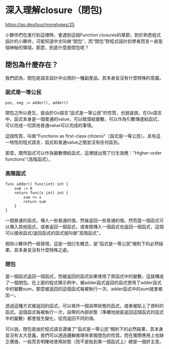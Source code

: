 # 深入理解closure（閉包)

https://go.dev/tour/moretypes/25

小夥伴們在進行到這裡時，會遇到這個Function closures的章節。對於熟悉程式設計的小夥伴，可能知道中文叫做“閉包”，而“閉包”對程式設計初學者而言一直是個神秘的領域。那麼，到底什麼是閉包呢？

## 閉包為什麼存在？

我們認為，閉包是語言設計中出現的一種副產品，其本身並沒有什麼特殊的意義。

### 函式是一等公民

`pos, neg := adder(), adder()`

閉包之所以產生，是由於Go語言“函式是一等公民”的性質，也就是說，在Go語言中，函式本身是一個普通的value，可以賦值給變數，可以作為引數傳遞給函式，可以完成一切其他普通value可以完成的事情。

這個性質，叫做“Functions as first-class citizens"（函式是一等公民）。具有這一特性的程式語言，函式和普通value之間並沒有任何區別。

那麼，既然函式可以作為變數傳給函式，這裡就出現了衍生效應：”Higher-order functions“（高階函式）。

### 高階函式

```
func adder() func(int) int {
	sum := 0
	return func(x int) int {
		sum += x
		return sum
	}
}
```

一個普通的函式，傳入一些普通的值，然後返回一些普通的值。然而當一個函式可以傳入其他函式，或者返回一個函式，或者既傳入一個函式也返回一個函式，這個可以接收函式/返回函式的函式就叫做”高階函式“。

相信小夥伴們一經發現，這是一個衍生概念，是”函式是一等公民“規則下的必然結果，其本身並沒有什麼特殊之處。

### 閉包

當一個函式返回一個函式，而被返回的函式如果使用了原函式中的變數，這就構成了一個閉包。在上面的程式碼示例中，被adder函式返回的函式使用了adder函式中的變數sum，那麼被返回的這個函式每被執行一次，adder函式中的sum就會被加一。

透過這種方式被返回的函式，可以視作一個自帶狀態的函式，或者被貼上了資料的函式。這個函式每被執行一次，自帶的內部狀態（準確地說是返回這個函式的函式中的變數）都會發生變化，從而返回不同的值。

可以說，閉包是由於程式語言遵循了”函式是一等公民“規則下的必然結果，其本身並沒有太大意義，我們可以透過邏輯推理來掌握閉包的性質。而在實際應用上也缺乏價值，一般而言明確地使用狀態（而不是貼到某一個函式上）總是一個好主意。
